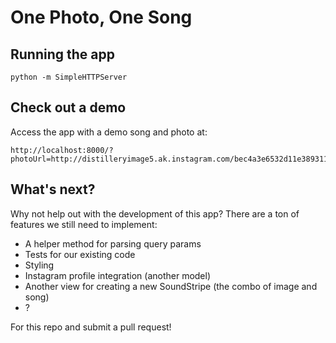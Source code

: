 # One Photo, One Song

## Running the app

```
python -m SimpleHTTPServer
```

## Check out a demo
Access the app with a demo song and photo at:

```
http://localhost:8000/?photoUrl=http://distilleryimage5.ak.instagram.com/bec4a3e6532d11e3893112e1b6328fc9_8.jpg&songUrl=http://previews.7digital.com/clips/34/4987867.clip.mp3/
```

## What's next?

Why not help out with the development of this app? There are a ton of features we still need to implement:

* A helper method for parsing query params
* Tests for our existing code
* Styling
* Instagram profile integration (another model)
* Another view for creating a new SoundStripe (the combo of image and song)
* ?

For this repo and submit a pull request!
